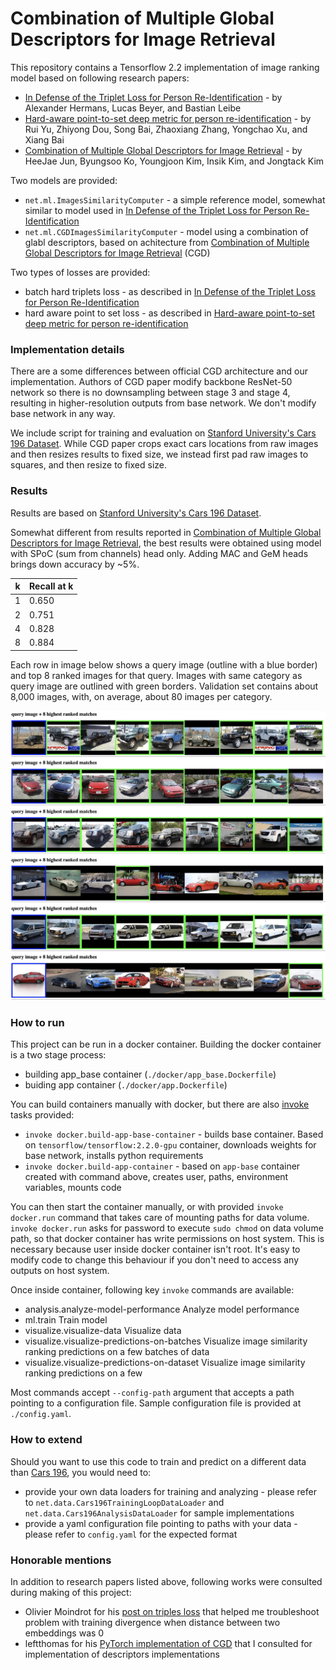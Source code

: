 # Combination of Multiple Global Descriptors for Image Retrieval

This repository contains a Tensorflow 2.2 implementation of image ranking model based on following research papers:
- [In Defense of the Triplet Loss for Person Re-Identification][in_defense_of_triplets_loss] - by Alexander Hermans, Lucas Beyer, and Bastian Leibe
- [Hard-aware point-to-set deep metric for person re-identification][hard_aware_point_to_set_loss] - by Rui Yu, Zhiyong Dou, Song Bai, Zhaoxiang Zhang, Yongchao Xu, and Xiang Bai
- [Combination of Multiple Global Descriptors for Image Retrieval][combination_of_multiple_global_descriptors] - by HeeJae Jun, Byungsoo Ko, Youngjoon Kim, Insik Kim, and Jongtack Kim

Two models are provided:
- `net.ml.ImagesSimilarityComputer` - a simple reference model, somewhat similar to model used in [In Defense of the Triplet Loss for Person Re-Identification][in_defense_of_triplets_loss]
- `net.ml.CGDImagesSimilarityComputer` - model using a combination of glabl descriptors, based on achitecture from [Combination of Multiple Global Descriptors for Image Retrieval][combination_of_multiple_global_descriptors] (CGD)

Two types of losses are provided:
- batch hard triplets loss - as described in [In Defense of the Triplet Loss for Person Re-Identification][in_defense_of_triplets_loss]
- hard aware point to set loss - as described in [Hard-aware point-to-set deep metric for person re-identification][hard_aware_point_to_set_loss]

### Implementation details

There are a some differences between official CGD architecture and our implementation. Authors of CGD paper modify backbone ResNet-50 network so there is no downsampling between stage 3 and stage 4, resulting in higher-resolution outputs from base network. We don't modify base network in any way.

We include script for training and evaluation on [Stanford University's Cars 196 Dataset][cars_196]. While CGD paper crops exact cars locations from raw images and then resizes results to fixed size, we instead first pad raw images to squares, and then resize to fixed size.

### Results

Results are based on [Stanford University's Cars 196 Dataset][cars_196].

Somewhat different from results reported in [Combination of Multiple Global Descriptors for Image Retrieval][combination_of_multiple_global_descriptors], the best results were obtained using model with SPoC (sum from channels) head only.
Adding MAC and GeM heads brings down accuracy by ~5%.

k | Recall at k
--- | ----
1 | 0.650
2 | 0.751
4 | 0.828
8 | 0.884

Each row in image below shows a query image (outline with a blue border) and top 8 ranked images for that query. Images with same category as query image are outlined with green borders.
Validation set contains about 8,000 images, with, on average, about 80 images per category.

![Alt results][results_image]

### How to run

This project can be run in a docker container.
Building the docker container is a two stage process:
- building app_base container (`./docker/app_base.Dockerfile`)
- buiding app container (`./docker/app.Dockerfile`)

You can build containers manually with docker, but there are also [invoke][invoke] tasks provided:
- `invoke docker.build-app-base-container` - builds base container. Based on `tensorflow/tensorflow:2.2.0-gpu` container, downloads weights for base network, installs python requirements
- `invoke docker.build-app-container` - based on `app-base` container created with command above, creates user, paths, environment variables, mounts code

You can then start the container manually, or with provided `invoke docker.run` command that takes care of mounting paths for data volume. `invoke docker.run` asks for password to execute `sudo chmod` on data volume path, so that docker container has write permissions on host system. This is necessary because user inside docker container isn't root.
It's easy to modify code to change this behaviour if you don't need to access any outputs on host system.

Once inside container, following key `invoke` commands are available:
- analysis.analyze-model-performance           Analyze model performance
- ml.train                                     Train model
- visualize.visualize-data                     Visualize data
- visualize.visualize-predictions-on-batches   Visualize image similarity ranking predictions on a few batches of data
- visualize.visualize-predictions-on-dataset   Visualize image similarity ranking predictions on a few

Most commands accept `--config-path` argument that accepts a path pointing to a configuration file. Sample configuration file is provided at `./config.yaml`.

### How to extend

Should you want to use this code to train and predict on a different data than [Cars 196][cars_196], you would need to:
- provide your own data loaders for training and analyzing - please refer to `net.data.Cars196TrainingLoopDataLoader` and `net.data.Cars196AnalysisDataLoader` for sample implementations
- provide a yaml configuration file pointing to paths with your data - please refer to `config.yaml` for the expected format

### Honorable mentions
In addition to research papers listed above, following works were consulted during making of this project:
- Olivier Moindrot for his [post on triples loss][triplet_loss_blog] that helped me troubleshoot problem with training divergence when distance between two embeddings was 0
- leftthomas for his [PyTorch implementation of CGD][leftthomas_CGD] that I consulted for implementation of descriptors implementations

[in_defense_of_triplets_loss]: https://arxiv.org/abs/1703.07737
[hard_aware_point_to_set_loss]: https://arxiv.org/abs/1807.11206
[combination_of_multiple_global_descriptors]: https://arxiv.org/abs/1903.10663
[cars_196]: https://ai.stanford.edu/~jkrause/cars/car_dataset.html
[triplet_loss_blog]: https://omoindrot.github.io/triplet-loss
[leftthomas_CGD]: https://github.com/leftthomas/CGD
[results_image]: images/sample_results.jpg
[invoke]: https://www.pyinvoke.org/
